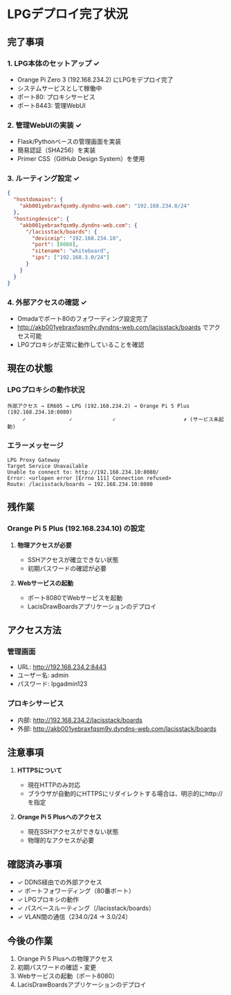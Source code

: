 # LPGデプロイ完了状況

## 完了事項

### 1. LPG本体のセットアップ ✓
- Orange Pi Zero 3 (192.168.234.2) にLPGをデプロイ完了
- システムサービスとして稼働中
- ポート80: プロキシサービス
- ポート8443: 管理WebUI

### 2. 管理WebUIの実装 ✓
- Flask/Pythonベースの管理画面を実装
- 簡易認証（SHA256）を実装
- Primer CSS（GitHub Design System）を使用

### 3. ルーティング設定 ✓
```json
{
  "hostdomains": {
    "akb001yebraxfqsm9y.dyndns-web.com": "192.168.234.0/24"
  },
  "hostingdevice": {
    "akb001yebraxfqsm9y.dyndns-web.com": {
      "/lacisstack/boards": {
        "deviceip": "192.168.234.10",
        "port": [8080],
        "sitename": "whiteboard",
        "ips": ["192.168.3.0/24"]
      }
    }
  }
}
```

### 4. 外部アクセスの確認 ✓
- Omadaでポート80のフォワーディング設定完了
- http://akb001yebraxfqsm9y.dyndns-web.com/lacisstack/boards でアクセス可能
- LPGプロキシが正常に動作していることを確認

## 現在の状態

### LPGプロキシの動作状況
```
外部アクセス → ER605 → LPG (192.168.234.2) → Orange Pi 5 Plus (192.168.234.10:8080)
     ✓              ✓             ✓                      ✗ (サービス未起動)
```

### エラーメッセージ
```
LPG Proxy Gateway
Target Service Unavailable
Unable to connect to: http://192.168.234.10:8080/
Error: <urlopen error [Errno 111] Connection refused>
Route: /lacisstack/boards → 192.168.234.10:8080
```

## 残作業

### Orange Pi 5 Plus (192.168.234.10) の設定
1. **物理アクセスが必要**
   - SSHアクセスが確立できない状態
   - 初期パスワードの確認が必要

2. **Webサービスの起動**
   - ポート8080でWebサービスを起動
   - LacisDrawBoardsアプリケーションのデプロイ

## アクセス方法

### 管理画面
- URL: http://192.168.234.2:8443
- ユーザー名: admin
- パスワード: lpgadmin123

### プロキシサービス
- 内部: http://192.168.234.2/lacisstack/boards
- 外部: http://akb001yebraxfqsm9y.dyndns-web.com/lacisstack/boards

## 注意事項

1. **HTTPSについて**
   - 現在HTTPのみ対応
   - ブラウザが自動的にHTTPSにリダイレクトする場合は、明示的にhttp://を指定

2. **Orange Pi 5 Plusへのアクセス**
   - 現在SSHアクセスができない状態
   - 物理的なアクセスが必要

## 確認済み事項

- ✓ DDNS経由での外部アクセス
- ✓ ポートフォワーディング（80番ポート）
- ✓ LPGプロキシの動作
- ✓ パスベースルーティング（/lacisstack/boards）
- ✓ VLAN間の通信（234.0/24 → 3.0/24）

## 今後の作業

1. Orange Pi 5 Plusへの物理アクセス
2. 初期パスワードの確認・変更
3. Webサービスの起動（ポート8080）
4. LacisDrawBoardsアプリケーションのデプロイ